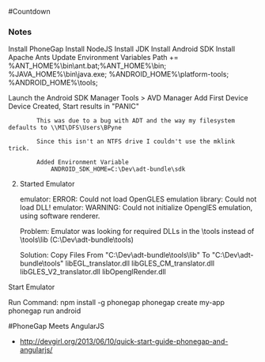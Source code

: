#Countdown

### Notes

Install PhoneGap
Install NodeJS
Install JDK
Install Android SDK
Install Apache Ants
Update Environment Variables
	Path += %ANT_HOME%\bin\ant.bat;%ANT_HOME%\bin;
			%JAVA_HOME%\bin\java.exe;
			%ANDROID_HOME%\platform-tools;
			%ANDROID_HOME%\tools;

Launch the Android SDK Manager
	Tools > AVD Manager
	Add First Device
		Device Created, Start results in "PANIC"
			
			This was due to a bug with ADT and the way my filesystem defaults to \\MI\DFS\Users\BPyne

			Since this isn't an NTFS drive I couldn't use the mklink trick.

			Added Environment Variable
				ANDROID_SDK_HOME=C:\Dev\adt-bundle\sdk

2. Started Emulator

	emulator: ERROR: Could not load OpenGLES emulation library: Could not load DLL!
	emulator: WARNING: Could not initialize OpenglES emulation, using software renderer.

	Problem: Emulator was looking for required DLLs in the \tools instead of \tools\lib (C:\Dev\adt-bundle\tools)

	Solution: Copy Files 
		From "C:\Dev\adt-bundle\tools\lib" 
		To "C:\Dev\adt-bundle\tools"
			libEGL_translator.dll
			libGLES_CM_translator.dll
			libGLES_V2_translator.dll
			libOpenglRender.dll

Start Emulator

Run Command: 	npm install -g phonegap
				phonegap create my-app
				phonegap run android


#PhoneGap Meets AngularJS
- http://devgirl.org/2013/06/10/quick-start-guide-phonegap-and-angularjs/
